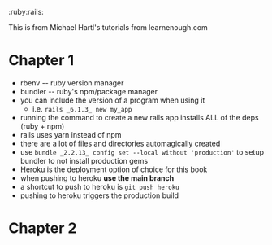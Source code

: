 :ruby:rails:

This is from Michael Hartl's tutorials from learnenough.com

# Chapter 1
- rbenv -- ruby version manager
- bundler -- ruby's npm/package manager
- you can include the version of a program when using it
  - i.e. `rails _6.1.3_ new my_app`
- running the command to create a new rails app installs ALL of the deps (ruby + npm)
- rails uses yarn instead of npm
- there are a lot of files and directories automagically created
- use `bundle _2.2.13_ config set --local without 'production'` to setup bundler to not install production gems
- [Heroku](https://www.heroku.com) is the deployment option of choice for this book
- when pushing to heroku **use the main branch**
- a shortcut to push to heroku is `git push heroku`
- pushing to heroku triggers the production build


# Chapter 2
